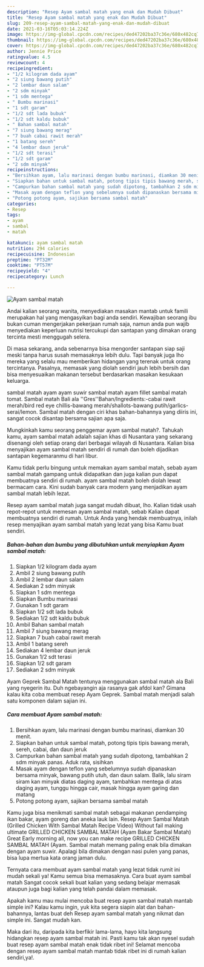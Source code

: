 ```yaml
---
description: "Resep Ayam sambal matah yang enak dan Mudah Dibuat"
title: "Resep Ayam sambal matah yang enak dan Mudah Dibuat"
slug: 209-resep-ayam-sambal-matah-yang-enak-dan-mudah-dibuat
date: 2021-03-16T05:03:14.224Z
image: https://img-global.cpcdn.com/recipes/ded47202ba37c36e/680x482cq70/ayam-sambal-matah-foto-resep-utama.jpg
thumbnail: https://img-global.cpcdn.com/recipes/ded47202ba37c36e/680x482cq70/ayam-sambal-matah-foto-resep-utama.jpg
cover: https://img-global.cpcdn.com/recipes/ded47202ba37c36e/680x482cq70/ayam-sambal-matah-foto-resep-utama.jpg
author: Jennie Price
ratingvalue: 4.5
reviewcount: 4
recipeingredient:
- "1/2 kilogram dada ayam"
- "2 siung bawang putih"
- "2 lembar daun salam"
- "2 sdm minyak"
- "1 sdm mentega"
- " Bumbu marinasi"
- "1 sdt garam"
- "1/2 sdt lada bubuk"
- "1/2 sdt kaldu bubuk"
- " Bahan sambal matah"
- "7 siung bawang merag"
- "7 buah cabai rawit merah"
- "1 batang sereh"
- "4 lembar daun jeruk"
- "1/2 sdt terasi"
- "1/2 sdt garam"
- "2 sdm minyak"
recipeinstructions:
- "Bersihkan ayam, lalu marinasi dengan bumbu marinasi, diamkan 30 menit."
- "Siapkan bahan untuk sambal matah, potong tipis tipis bawang merah, sereh, cabai, dan daun jeruk"
- "Campurkan bahan sambal matah yang sudah dipotong, tambahkan 2 sdm minyak panas. Aduk rata, sisihkan"
- "Masak ayam dengan teflon yang sebelumnya sudah dipanaskan bersama minyak, bawang putih utuh, dan daun salam. Balik, lalu siram siram kan minyak diatas daging ayam, tambahkan mentega di atas daging ayam, tunggu hingga cair, masak hingga ayam garing dan matang"
- "Potong potong ayam, sajikan bersama sambal matah"
categories:
- Resep
tags:
- ayam
- sambal
- matah

katakunci: ayam sambal matah 
nutrition: 294 calories
recipecuisine: Indonesian
preptime: "PT32M"
cooktime: "PT57M"
recipeyield: "4"
recipecategory: Lunch

---
```



![Ayam sambal matah](https://img-global.cpcdn.com/recipes/ded47202ba37c36e/680x482cq70/ayam-sambal-matah-foto-resep-utama.jpg)

Andai kalian seorang wanita, menyediakan masakan mantab untuk famili merupakan hal yang mengasyikan bagi anda sendiri. Kewajiban seorang ibu bukan cuman mengerjakan pekerjaan rumah saja, namun anda pun wajib menyediakan keperluan nutrisi tercukupi dan santapan yang dimakan orang tercinta mesti menggugah selera.

Di masa  sekarang, anda sebenarnya bisa mengorder santapan siap saji meski tanpa harus susah memasaknya lebih dulu. Tapi banyak juga lho mereka yang selalu mau memberikan hidangan yang terenak untuk orang tercintanya. Pasalnya, memasak yang diolah sendiri jauh lebih bersih dan bisa menyesuaikan makanan tersebut berdasarkan masakan kesukaan keluarga. 

sambal matah ayam ayam suwir sambal matah ayam fillet sambal matah tomat. Sambal matah Bali ala &#39;&#39;Gres&#39;&#39;Bahan/Ingredients:-cabai rawit merah/bird red eye chillis-bawang merah/shallots-bawang putih/garlics-serai/lemon. Sambal matah dengan ciri khas bahan-bahannya yang diiris ini, sangat cocok disantap bersama sajian apa saja.

Mungkinkah kamu seorang penggemar ayam sambal matah?. Tahukah kamu, ayam sambal matah adalah sajian khas di Nusantara yang sekarang disenangi oleh setiap orang dari berbagai wilayah di Nusantara. Kalian bisa menyajikan ayam sambal matah sendiri di rumah dan boleh dijadikan santapan kegemaranmu di hari libur.

Kamu tidak perlu bingung untuk memakan ayam sambal matah, sebab ayam sambal matah gampang untuk didapatkan dan juga kalian pun dapat membuatnya sendiri di rumah. ayam sambal matah boleh diolah lewat bermacam cara. Kini sudah banyak cara modern yang menjadikan ayam sambal matah lebih lezat.

Resep ayam sambal matah juga sangat mudah dibuat, lho. Kalian tidak usah repot-repot untuk memesan ayam sambal matah, sebab Kalian dapat membuatnya sendiri di rumah. Untuk Anda yang hendak membuatnya, inilah resep menyajikan ayam sambal matah yang lezat yang bisa Kamu buat sendiri.

<!--inarticleads1-->

##### Bahan-bahan dan bumbu yang dibutuhkan untuk menyiapkan Ayam sambal matah:

1. Siapkan 1/2 kilogram dada ayam
1. Ambil 2 siung bawang putih
1. Ambil 2 lembar daun salam
1. Sediakan 2 sdm minyak
1. Siapkan 1 sdm mentega
1. Siapkan  Bumbu marinasi
1. Gunakan 1 sdt garam
1. Siapkan 1/2 sdt lada bubuk
1. Sediakan 1/2 sdt kaldu bubuk
1. Ambil  Bahan sambal matah
1. Ambil 7 siung bawang merag
1. Siapkan 7 buah cabai rawit merah
1. Ambil 1 batang sereh
1. Sediakan 4 lembar daun jeruk
1. Gunakan 1/2 sdt terasi
1. Siapkan 1/2 sdt garam
1. Sediakan 2 sdm minyak


Ayam Geprek Sambal Matah tentunya menggunakan sambal matah ala Bali yang nyegerin itu. Duh ngebayangin aja rasanya gak afdol kan? Gimana kalau kita coba membuat resep Ayam Geprek. Sambal matah menjadi salah satu komponen dalam sajian ini. 

<!--inarticleads2-->

##### Cara membuat Ayam sambal matah:

1. Bersihkan ayam, lalu marinasi dengan bumbu marinasi, diamkan 30 menit.
1. Siapkan bahan untuk sambal matah, potong tipis tipis bawang merah, sereh, cabai, dan daun jeruk
1. Campurkan bahan sambal matah yang sudah dipotong, tambahkan 2 sdm minyak panas. Aduk rata, sisihkan
1. Masak ayam dengan teflon yang sebelumnya sudah dipanaskan bersama minyak, bawang putih utuh, dan daun salam. Balik, lalu siram siram kan minyak diatas daging ayam, tambahkan mentega di atas daging ayam, tunggu hingga cair, masak hingga ayam garing dan matang
1. Potong potong ayam, sajikan bersama sambal matah


Kamu juga bisa menikmati sambal matah sebagai makanan pendamping ikan bakar, ayam goreng dan aneka lauk lain. Resep Ayam Sambal Matah (Grilled Chicken With Sambal Matah Recipe Video) Without fail making ultimate GRILLED CHICKEN SAMBAL MATAH (Ayam Bakar Sambal Matah) Great Early morning all, now you can make recipe GRILLED CHICKEN SAMBAL MATAH (Ayam. Sambal matah memang paling enak bila dimakan dengan ayam suwir. Apalagi bila dimakan dengan nasi pulen yang panas, bisa lupa mertua kata orang jaman dulu. 

Ternyata cara membuat ayam sambal matah yang lezat tidak rumit ini mudah sekali ya! Kamu semua bisa memasaknya. Cara buat ayam sambal matah Sangat cocok sekali buat kalian yang sedang belajar memasak ataupun juga bagi kalian yang telah pandai dalam memasak.

Apakah kamu mau mulai mencoba buat resep ayam sambal matah mantab simple ini? Kalau kamu ingin, yuk kita segera siapin alat dan bahan-bahannya, lantas buat deh Resep ayam sambal matah yang nikmat dan simple ini. Sangat mudah kan. 

Maka dari itu, daripada kita berfikir lama-lama, hayo kita langsung hidangkan resep ayam sambal matah ini. Pasti kamu tak akan nyesel sudah buat resep ayam sambal matah enak tidak ribet ini! Selamat mencoba dengan resep ayam sambal matah mantab tidak ribet ini di rumah kalian sendiri,ya!.

